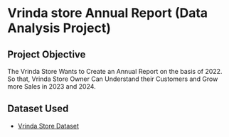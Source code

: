 # Vrinda store Annual Report (Data Analysis Project)
## Project Objective
The Vrinda Store Wants to Create an Annual Report on the basis of 2022. So that, Vrinda Store Owner Can Understand their Customers and Grow more Sales in 2023 and 2024.

## Dataset Used
- <a href="https://github.com/Kashish1418/Vrinda_store_Annual_Report/blob/main/Vrinda%20Store%20Data%20Analysis.xlsx">Vrinda Store Dataset</a>



